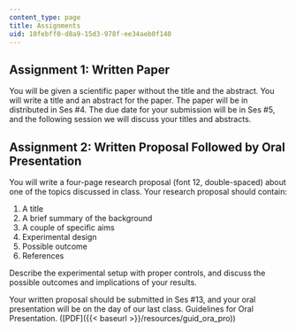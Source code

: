 ```yaml
---
content_type: page
title: Assignments
uid: 10febff0-d8a9-15d3-978f-ee34aeb0f140
---
```


Assignment 1: Written Paper
---------------------------

You will be given a scientific paper without the title and the abstract. You will write a title and an abstract for the paper. The paper will be in distributed in Ses #4. The due date for your submission will be in Ses #5, and the following session we will discuss your titles and abstracts.

Assignment 2: Written Proposal Followed by Oral Presentation
------------------------------------------------------------

You will write a four-page research proposal (font 12, double-spaced) about one of the topics discussed in class. Your research proposal should contain:

1.  A title
2.  A brief summary of the background
3.  A couple of specific aims
4.  Experimental design
5.  Possible outcome
6.  References

Describe the experimental setup with proper controls, and discuss the possible outcomes and implications of your results.

Your written proposal should be submitted in Ses #13, and your oral presentation will be on the day of our last class. Guidelines for Oral Presentation. ([PDF]({{< baseurl >}}/resources/guid_ora_pro))